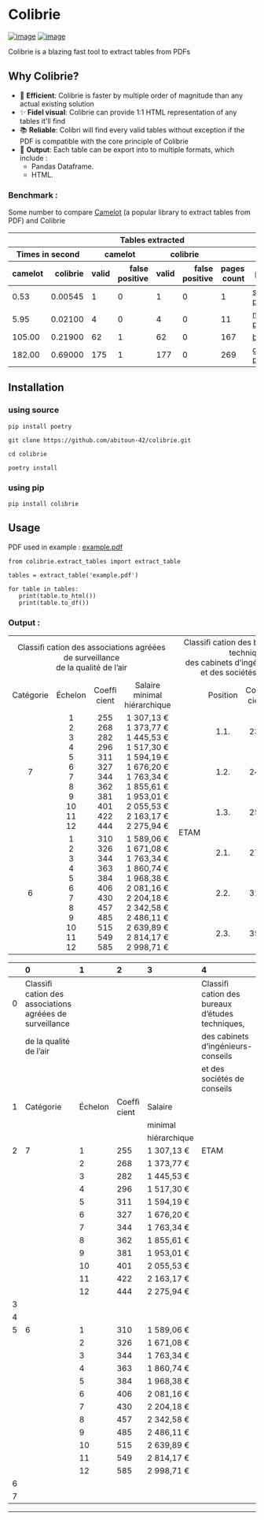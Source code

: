 # Colibrie
 [![image](https://img.shields.io/pypi/v/colibrie.svg)](https://pypi.org/project/colibrie/) [![image](https://img.shields.io/pypi/l/colibrie.svg)](https://pypi.org/project/colibrie/)

Colibrie is a blazing fast tool to extract tables from PDFs 

## Why Colibrie?

- :rocket: **Efficient**: Colibrie is faster by multiple order of magnitude than any actual existing solution
- :sparkles: **Fidel visual**: Colibrie can provide 1:1 HTML representation of any tables it'll find
- :books: **Reliable**: Colibri will find every valid tables without exception if the PDF is compatible with the core principle of Colibrie
- :memo: **Output**: Each table can be export into to multiple formats, which include : 
  - Pandas Dataframe.
  - HTML.

### Benchmark :
Some number to compare [Camelot](https://github.com/camelot-dev/camelot) (a popular library to extract tables from PDF) and Colibrie
<table>
  <thead>
    <tr>
        <th colspan="2"></th>
        <th colspan="4">Tables extracted</th>
        <th colspan="2"></th>
    </tr>
    <tr>
        <th colspan="2">Times in second</th>
        <th colspan="2">camelot</th>
        <th colspan="2">colibrie</th>
        <th colspan="2"></th>
    </tr>
    <tr style="text-align: right;">
      <th>camelot</th>
      <th>colibrie</th>
      <th>valid</th>
      <th>false positive</th>
      <th>valid</th>
      <th>false positive</th>
      <th>pages count</th>
      <th>pdf file</th>
    </tr>
  </thead>
  <tbody>
    <tr>
      <td>0.53</td>
      <td>0.00545</td>
      <td>1</td>
      <td>0</td>
      <td>1</td>
      <td>0</td>
      <td>1</td>
      <td><a href="https://github.com/abitoun-42/colibrie/files/9620468/boc_20220014_0001_p000_extract_2.pdf">small pdf</a></td>
    </tr>
    <tr>
      <td>5.95</td>
      <td>0.02100</td>
      <td>4</td>
      <td>0</td>
      <td>4</td>
      <td>0</td>
      <td>11</td>
      <td><a href="https://github.com/abitoun-42/colibrie/files/9620506/boc_20210034_0000_0003.pdf">medium pdf</a></td>
    </tr>
    <tr>
      <td>105.00</td>
      <td>0.21900</td>
      <td>62</td>
      <td>1</td>
      <td>62</td>
      <td>0</td>
      <td>167</td>
      <td><a href="https://github.com/abitoun-42/colibrie/files/9620511/boc_20220014_0001_p000.pdf">big pdf</a></td>
    </tr>
    <tr>
      <td>182.00</td>
      <td>0.69000</td>
      <td>175</td>
      <td>1</td>
      <td>177</td>
      <td>0</td>
      <td>269</td>
      <td><a href="https://github.com/abitoun-42/colibrie/files/9620515/boc_20220025_0001_p000.pdf">giant pdf</a></td>
    </tr>
  </tbody>
</table>

## Installation

### using source
```
pip install poetry

git clone https://github.com/abitoun-42/colibrie.git

cd colibrie

poetry install
```
### using pip
```
pip install colibrie
```

## Usage

PDF used in example : [example.pdf](https://github.com/abitoun-42/colibrie/files/9620593/boc_20210034_0000_0003_extract_2.pdf)


```
from colibrie.extract_tables import extract_table

tables = extract_table('example.pdf')

for table in tables:
   print(table.to_html())
   print(table.to_df())
```

### Output :
<table><tr><td style="text-align:center;" rowspan=1 colspan=4>Classiﬁ cation des associations agréées de surveillance <br>
de la qualité de l’air<br>
</td><td style="text-align:center;" rowspan=1 colspan=4>Classiﬁ cation des bureaux d’études techniques, <br>
des cabinets d’ingénieurs-conseils <br>
et des sociétés de conseils<br>
</td></tr><tr><td style="text-align:center;" rowspan=1 colspan=1>Catégorie<br>
</td><td style="text-align:center;" rowspan=1 colspan=1>Échelon<br>
</td><td style="text-align:center;" rowspan=1 colspan=1>Coefﬁ cient<br>
</td><td style="text-align:center;" rowspan=1 colspan=1>Salaire <br>
minimal <br>
hiérarchique<br>
</td><td style="text-align:center;" rowspan=1 colspan=1></td><td style="text-align:center;" rowspan=1 colspan=1>Position<br>
</td><td style="text-align:center;" rowspan=1 colspan=1>Coefﬁ cient<br>
</td><td style="text-align:center;" rowspan=1 colspan=1>Salaire <br>
minimal <br>
hiérarchique<br>
</td></tr><tr><td style="text-align:center;" rowspan=3 colspan=1>7<br>
</td><td style="text-align:center;" rowspan=3 colspan=1>1<br>
2<br>
3<br>
4<br>
5<br>
6<br>
7<br>
8<br>
9<br>
10<br>
11<br>
12<br>
</td><td style="text-align:center;" rowspan=3 colspan=1>255<br>
268<br>
282<br>
296<br>
311<br>
327<br>
344<br>
362<br>
381<br>
401<br>
422<br>
444<br>
</td><td style="text-align:center;" rowspan=3 colspan=1>1 307,13 €<br>
1 373,77 €<br>
1 445,53 €<br>
1 517,30 €<br>
1 594,19 €<br>
1 676,20 €<br>
1 763,34 €<br>
1 855,61 €<br>
1 953,01 €<br>
2 055,53 €<br>
2 163,17 €<br>
2 275,94 €<br>
</td><td style="text-align:center;" rowspan=6 colspan=1>ETAM<br>
</td><td style="text-align:center;" rowspan=1 colspan=1>1.1.<br>
</td><td style="text-align:center;" rowspan=1 colspan=1>230<br>
</td><td style="text-align:center;" rowspan=1 colspan=1>1 558,80 €<br>
</td></tr><tr><td style="text-align:center;" rowspan=1 colspan=1>1.2.<br>
</td><td style="text-align:center;" rowspan=1 colspan=1>240<br>
</td><td style="text-align:center;" rowspan=1 colspan=1>1 587,50 €<br>
</td></tr><tr><td style="text-align:center;" rowspan=1 colspan=1>1.3.<br>
</td><td style="text-align:center;" rowspan=1 colspan=1>250<br>
</td><td style="text-align:center;" rowspan=1 colspan=1>1 618,50 €<br>
</td></tr><tr><td style="text-align:center;" rowspan=3 colspan=1>6<br>
</td><td style="text-align:center;" rowspan=3 colspan=1>1<br>
2<br>
3<br>
4<br>
5<br>
6<br>
7<br>
8<br>
9<br>
10<br>
11<br>
12<br>
</td><td style="text-align:center;" rowspan=3 colspan=1>310<br>
326<br>
344<br>
363<br>
384<br>
406<br>
430<br>
457<br>
485<br>
515<br>
549<br>
585<br>
</td><td style="text-align:center;" rowspan=3 colspan=1>1 589,06 €<br>
1 671,08 €<br>
1 763,34 €<br>
1 860,74 €<br>
1 968,38 €<br>
2 081,16 €<br>
2 204,18 €<br>
2 342,58 €<br>
2 486,11 €<br>
2 639,89 €<br>
2 814,17 €<br>
2 998,71 €<br>
</td><td style="text-align:center;" rowspan=1 colspan=1>2.1.<br>
</td><td style="text-align:center;" rowspan=1 colspan=1>275<br>
</td><td style="text-align:center;" rowspan=1 colspan=1>1 683,75 €<br>
</td></tr><tr><td style="text-align:center;" rowspan=1 colspan=1>2.2.<br>
</td><td style="text-align:center;" rowspan=1 colspan=1>310<br>
</td><td style="text-align:center;" rowspan=1 colspan=1>1 786,70 €<br>
</td></tr><tr><td style="text-align:center;" rowspan=1 colspan=1>2.3.<br>
</td><td style="text-align:center;" rowspan=1 colspan=1>355<br>
</td><td style="text-align:center;" rowspan=1 colspan=1>1 922,60 €<br>
</td></tr></table>

|    | 0                                                            | 1           | 2               | 3                | 4                                                    | 5            | 6               | 7                |
|---:|:-------------------------------------------------------------|:------------|:----------------|:-----------------|:-----------------------------------------------------|:-------------|:----------------|:-----------------|
|  0 | Classiﬁ cation des associations agréées de surveillance <br> | <NA>        | <NA>            | <NA>             | Classiﬁ cation des bureaux d’études techniques, <br> | <NA>         | <NA>            | <NA>             |
|    | de la qualité de l’air<br>                                   |             |                 |                  | des cabinets d’ingénieurs-conseils <br>              |              |                 |                  |
|    |                                                              |             |                 |                  | et des sociétés de conseils<br>                      |              |                 |                  |
|  1 | Catégorie<br>                                                | Échelon<br> | Coefﬁ cient<br> | Salaire <br>     |                                                      | Position<br> | Coefﬁ cient<br> | Salaire <br>     |
|    |                                                              |             |                 | minimal <br>     |                                                      |              |                 | minimal <br>     |
|    |                                                              |             |                 | hiérarchique<br> |                                                      |              |                 | hiérarchique<br> |
|  2 | 7<br>                                                        | 1<br>       | 255<br>         | 1 307,13 €<br>   | ETAM<br>                                             | 1.1.<br>     | 230<br>         | 1 558,80 €<br>   |
|    |                                                              | 2<br>       | 268<br>         | 1 373,77 €<br>   |                                                      |              |                 |                  |
|    |                                                              | 3<br>       | 282<br>         | 1 445,53 €<br>   |                                                      |              |                 |                  |
|    |                                                              | 4<br>       | 296<br>         | 1 517,30 €<br>   |                                                      |              |                 |                  |
|    |                                                              | 5<br>       | 311<br>         | 1 594,19 €<br>   |                                                      |              |                 |                  |
|    |                                                              | 6<br>       | 327<br>         | 1 676,20 €<br>   |                                                      |              |                 |                  |
|    |                                                              | 7<br>       | 344<br>         | 1 763,34 €<br>   |                                                      |              |                 |                  |
|    |                                                              | 8<br>       | 362<br>         | 1 855,61 €<br>   |                                                      |              |                 |                  |
|    |                                                              | 9<br>       | 381<br>         | 1 953,01 €<br>   |                                                      |              |                 |                  |
|    |                                                              | 10<br>      | 401<br>         | 2 055,53 €<br>   |                                                      |              |                 |                  |
|    |                                                              | 11<br>      | 422<br>         | 2 163,17 €<br>   |                                                      |              |                 |                  |
|    |                                                              | 12<br>      | 444<br>         | 2 275,94 €<br>   |                                                      |              |                 |                  |
|  3 | <NA>                                                         | <NA>        | <NA>            | <NA>             | <NA>                                                 | 1.2.<br>     | 240<br>         | 1 587,50 €<br>   |
|  4 | <NA>                                                         | <NA>        | <NA>            | <NA>             | <NA>                                                 | 1.3.<br>     | 250<br>         | 1 618,50 €<br>   |
|  5 | 6<br>                                                        | 1<br>       | 310<br>         | 1 589,06 €<br>   | <NA>                                                 | 2.1.<br>     | 275<br>         | 1 683,75 €<br>   |
|    |                                                              | 2<br>       | 326<br>         | 1 671,08 €<br>   |                                                      |              |                 |                  |
|    |                                                              | 3<br>       | 344<br>         | 1 763,34 €<br>   |                                                      |              |                 |                  |
|    |                                                              | 4<br>       | 363<br>         | 1 860,74 €<br>   |                                                      |              |                 |                  |
|    |                                                              | 5<br>       | 384<br>         | 1 968,38 €<br>   |                                                      |              |                 |                  |
|    |                                                              | 6<br>       | 406<br>         | 2 081,16 €<br>   |                                                      |              |                 |                  |
|    |                                                              | 7<br>       | 430<br>         | 2 204,18 €<br>   |                                                      |              |                 |                  |
|    |                                                              | 8<br>       | 457<br>         | 2 342,58 €<br>   |                                                      |              |                 |                  |
|    |                                                              | 9<br>       | 485<br>         | 2 486,11 €<br>   |                                                      |              |                 |                  |
|    |                                                              | 10<br>      | 515<br>         | 2 639,89 €<br>   |                                                      |              |                 |                  |
|    |                                                              | 11<br>      | 549<br>         | 2 814,17 €<br>   |                                                      |              |                 |                  |
|    |                                                              | 12<br>      | 585<br>         | 2 998,71 €<br>   |                                                      |              |                 |                  |
|  6 | <NA>                                                         | <NA>        | <NA>            | <NA>             | <NA>                                                 | 2.2.<br>     | 310<br>         | 1 786,70 €<br>   |
|  7 | <NA>                                                         | <NA>        | <NA>            | <NA>             | <NA>                                                 | 2.3.<br>     | 355<br>         | 1 922,60 €<br>   |
-------------------------------------------------------------------------------------
